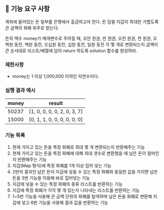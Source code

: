 ## 🚀 기능 요구 사항

계좌에 들어있는 돈 일부를 은행에서 출금하고자 한다. 돈 담을 지갑이 최대한 가볍도록 큰 금액의 화폐 위주로 받는다.

돈의 액수 money가 매개변수로 주어질 때, 오만 원권, 만 원권, 오천 원권, 천 원권, 오백원 동전, 백원 동전, 오십원 동전, 십원 동전, 일원 동전 각 몇 개로 변환되는지 금액이 큰 순서대로 리스트/배열에 담아 return 하도록 solution 함수를 완성하라.

### 제한사항

- money는 1 이상 1,000,000 이하인 자연수이다.

### 실행 결과 예시

| money | result |
| --- | --- |
| 50237    | [1, 0, 0, 0, 0, 2, 0, 3, 7] |
| 15000    | [0, 1, 1, 0, 0, 0, 0, 0, 0] |

### 기능 목록
1. 현재 가지고 있는 돈을 특정 화폐로 최대 몇 개 변환되는지 반환해주는 기능
2. 현재 가지고 있는 돈을 특정 화폐에 대해 최대 갯수로 변환했을 때 남은 돈이 얼마인지 반환해주는 기능
3. 지갑(Map 형식)에 특정 화폐를 1개 이상 집어 넣는 기능
4. 2번의 결과인 남은 돈이 지갑에 넣을 수 있는 특정 화폐와 동일한 값을 가지면 남은 돈을 3번 기능을 이용해 바로 집어넣는 기능
5. 지갑에 넣을 수 있는 특정 화폐의 종류 리스트를 반환하는 기능
6. 지갑에 특정 화폐가 각각 몇 개 있는지 나타내는 리스트를 반환하는 기능
7. 1~5번 기능을 사용해 큰 금액 단위의 화폐를 탐색하며 남은 돈을 화폐로 변환해 지갑에 넣고 6번 기능을 사용해 결과 값을 반환하는 기능